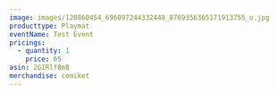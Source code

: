 ```yaml
---
image: images/120860454_696097244332448_8769356365171913755_o.jpg
producttype: Playmat
eventName: Test Event
pricings:
  - quantity: 1
    price: 65
asin: 2GIRlf8m8
merchandise: comiket
---
```


